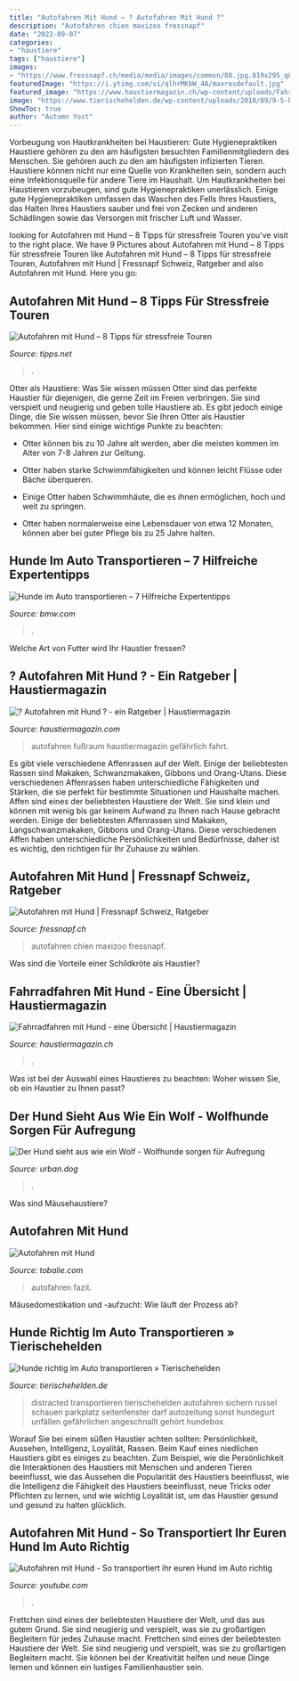```yaml
---
title: "Autofahren Mit Hund ~ ? Autofahren Mit Hund ?"
description: "Autofahren chien maxizoo fressnapf"
date: "2022-09-07"
categories:
- "haustiere"
tags: ["haustiere"]
images:
- "https://www.fressnapf.ch/media/media/images/common/88.jpg.819x295_q85_crop.jpg"
featuredImage: "https://i.ytimg.com/vi/qlhrMKbW_4A/maxresdefault.jpg"
featured_image: "https://www.haustiermagazin.ch/wp-content/uploads/Fahrrad-Hund.jpg"
image: "https://www.tierischehelden.de/wp-content/uploads/2018/09/9-5-hund-im-auto-696x441.jpg"
ShowToc: true
author: "Autumn Yost"
---
```



Vorbeugung von Hautkrankheiten bei Haustieren: Gute Hygienepraktiken
Haustiere gehören zu den am häufigsten besuchten Familienmitgliedern des Menschen. Sie gehören auch zu den am häufigsten infizierten Tieren. Haustiere können nicht nur eine Quelle von Krankheiten sein, sondern auch eine Infektionsquelle für andere Tiere im Haushalt. Um Hautkrankheiten bei Haustieren vorzubeugen, sind gute Hygienepraktiken unerlässlich. Einige gute Hygienepraktiken umfassen das Waschen des Fells Ihres Haustiers, das Halten Ihres Haustiers sauber und frei von Zecken und anderen Schädlingen sowie das Versorgen mit frischer Luft und Wasser.

	

		
looking for Autofahren mit Hund – 8 Tipps für stressfreie Touren you've visit to the right place. We have 9 Pictures about Autofahren mit Hund – 8 Tipps für stressfreie Touren like Autofahren mit Hund – 8 Tipps für stressfreie Touren, Autofahren mit Hund | Fressnapf Schweiz, Ratgeber and also Autofahren mit Hund. Here you go:
		
    
## Autofahren Mit Hund – 8 Tipps Für Stressfreie Touren

<img loading=lazy src="https://www.tipps.net/wp-content/uploads/2012/06/Autofahren-Hund.jpg" onerror="this.onerror=null;this.src='https://tse1.mm.bing.net/th?id=OIP.VBAGp1ZaoXqsZdP_PmV7kgHaE8&amp;pid=15.1';" alt="Autofahren mit Hund – 8 Tipps für stressfreie Touren">

_Source: tipps.net_

>. 

	

Otter als Haustiere: Was Sie wissen müssen
Otter sind das perfekte Haustier für diejenigen, die gerne Zeit im Freien verbringen. Sie sind verspielt und neugierig und geben tolle Haustiere ab. Es gibt jedoch einige Dinge, die Sie wissen müssen, bevor Sie Ihren Otter als Haustier bekommen. Hier sind einige wichtige Punkte zu beachten:
- Otter können bis zu 10 Jahre alt werden, aber die meisten kommen im Alter von 7-8 Jahren zur Geltung.

- Otter haben starke Schwimmfähigkeiten und können leicht Flüsse oder Bäche überqueren.

- Einige Otter haben Schwimmhäute, die es ihnen ermöglichen, hoch und weit zu springen.

- Otter haben normalerweise eine Lebensdauer von etwa 12 Monaten, können aber bei guter Pflege bis zu 25 Jahre halten.

    
## Hunde Im Auto Transportieren – 7 Hilfreiche Expertentipps

<img loading=lazy src="https://www.bmw.com/content/dam/bmw/marketBMWCOM/bmw_com/categories/automotive-life/driving-with-dogs/autofahren-hunde-02-media-high-m.jpg?imwidth=568" onerror="this.onerror=null;this.src='https://tse1.mm.bing.net/th?id=OIP.jB8pkuBM5ij274eEv_6VxgHaJ3&amp;pid=15.1';" alt="Hunde im Auto transportieren – 7 Hilfreiche Expertentipps">

_Source: bmw.com_

>. 

	

Welche Art von Futter wird Ihr Haustier fressen?

    
## ? Autofahren Mit Hund ? - Ein Ratgeber | Haustiermagazin

<img loading=lazy src="https://cdn-5ea0cd67f911c8155c50be19.closte.com/wp-content/uploads/autofahren-hund-fußraum.jpg" onerror="this.onerror=null;this.src='https://tse3.mm.bing.net/th?id=OIP.p8-_5hLqweyLLGwYAaQp7AHaFS&amp;pid=15.1';" alt="? Autofahren mit Hund ? - ein Ratgeber | Haustiermagazin">

_Source: haustiermagazin.com_

>autofahren fußraum haustiermagazin gefährlich fahrt. 

	

Es gibt viele verschiedene Affenrassen auf der Welt. Einige der beliebtesten Rassen sind Makaken, Schwanzmakaken, Gibbons und Orang-Utans. Diese verschiedenen Affenrassen haben unterschiedliche Fähigkeiten und Stärken, die sie perfekt für bestimmte Situationen und Haushalte machen.
Affen sind eines der beliebtesten Haustiere der Welt. Sie sind klein und können mit wenig bis gar keinem Aufwand zu Ihnen nach Hause gebracht werden. Einige der beliebtesten Affenrassen sind Makaken, Langschwanzmakaken, Gibbons und Orang-Utans. Diese verschiedenen Affen haben unterschiedliche Persönlichkeiten und Bedürfnisse, daher ist es wichtig, den richtigen für Ihr Zuhause zu wählen.

    
## Autofahren Mit Hund | Fressnapf Schweiz, Ratgeber

<img loading=lazy src="https://www.fressnapf.ch/media/media/images/common/88.jpg.819x295_q85_crop.jpg" onerror="this.onerror=null;this.src='https://tse1.mm.bing.net/th?id=OIP.lrCa8Xc8s0kTwr5Hc1vPTgGgCW&amp;pid=15.1';" alt="Autofahren mit Hund | Fressnapf Schweiz, Ratgeber">

_Source: fressnapf.ch_

>autofahren chien maxizoo fressnapf. 

	

Was sind die Vorteile einer Schildkröte als Haustier?

    
## Fahrradfahren Mit Hund - Eine Übersicht | Haustiermagazin

<img loading=lazy src="https://www.haustiermagazin.ch/wp-content/uploads/Fahrrad-Hund.jpg" onerror="this.onerror=null;this.src='https://tse4.mm.bing.net/th?id=OIP.kgyt0cK4TrxCArB6Fnqw3AHaFR&amp;pid=15.1';" alt="Fahrradfahren mit Hund - eine Übersicht | Haustiermagazin">

_Source: haustiermagazin.ch_

>. 

	

Was ist bei der Auswahl eines Haustieres zu beachten: Woher wissen Sie, ob ein Haustier zu Ihnen passt?

    
## Der Hund Sieht Aus Wie Ein Wolf - Wolfhunde Sorgen Für Aufregung

<img loading=lazy src="https://www.urban.dog/wp-content/uploads/2017/01/Der-Hund-sieht-aus-wie-ein-Wolf-Wolfshunde-sorgen-für-Aufregung-1.jpg" onerror="this.onerror=null;this.src='https://tse4.mm.bing.net/th?id=OIP.xLuhxMB4UmQRgUifn6seQQHaE8&amp;pid=15.1';" alt="Der Hund sieht aus wie ein Wolf - Wolfhunde sorgen für Aufregung">

_Source: urban.dog_

>. 

	

Was sind Mäusehaustiere?

    
## Autofahren Mit Hund

<img loading=lazy src="https://shop.tobalie.com/wp-content/uploads/2019/11/dog-2819385_1920.jpg" onerror="this.onerror=null;this.src='https://tse2.mm.bing.net/th?id=OIP.x5x3q5Gij9Zk8XOAlouskQHaE6&amp;pid=15.1';" alt="Autofahren mit Hund">

_Source: tobalie.com_

>autofahren fazit. 

	

Mäusedomestikation und -aufzucht: Wie läuft der Prozess ab?

    
## Hunde Richtig Im Auto Transportieren » Tierischehelden

<img loading=lazy src="https://www.tierischehelden.de/wp-content/uploads/2018/09/9-5-hund-im-auto-696x441.jpg" onerror="this.onerror=null;this.src='https://tse2.mm.bing.net/th?id=OIP.B15ucDWhCOhW8pkJbG-jgwHaEs&amp;pid=15.1';" alt="Hunde richtig im Auto transportieren » Tierischehelden">

_Source: tierischehelden.de_

>distracted transportieren tierischehelden autofahren sichern russel schauen parkplatz seitenfenster darf autozeitung sonst hundegurt unfällen gefährlichen angeschnallt gehört hundebox. 

	

Worauf Sie bei einem süßen Haustier achten sollten: Persönlichkeit, Aussehen, Intelligenz, Loyalität, Rassen.
Beim Kauf eines niedlichen Haustiers gibt es einiges zu beachten. Zum Beispiel, wie die Persönlichkeit die Interaktionen des Haustiers mit Menschen und anderen Tieren beeinflusst, wie das Aussehen die Popularität des Haustiers beeinflusst, wie die Intelligenz die Fähigkeit des Haustiers beeinflusst, neue Tricks oder Pflichten zu lernen, und wie wichtig Loyalität ist, um das Haustier gesund und gesund zu halten glücklich.

    
## Autofahren Mit Hund - So Transportiert Ihr Euren Hund Im Auto Richtig

<img loading=lazy src="https://i.ytimg.com/vi/qlhrMKbW_4A/maxresdefault.jpg" onerror="this.onerror=null;this.src='https://tse2.mm.bing.net/th?id=OIP.Rh3GUrt00rWTKwRAM7h4fwHaEK&amp;pid=15.1';" alt="Autofahren mit Hund - So transportiert ihr euren Hund im Auto richtig">

_Source: youtube.com_

>. 

	

Frettchen sind eines der beliebtesten Haustiere der Welt, und das aus gutem Grund. Sie sind neugierig und verspielt, was sie zu großartigen Begleitern für jedes Zuhause macht.
Frettchen sind eines der beliebtesten Haustiere der Welt. Sie sind neugierig und verspielt, was sie zu großartigen Begleitern macht. Sie können bei der Kreativität helfen und neue Dinge lernen und können ein lustiges Familienhaustier sein.

